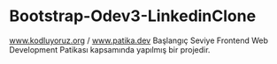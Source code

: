 # Bootstrap-Odev3-LinkedinClone
www.kodluyoruz.org / www.patika.dev Başlangıç Seviye Frontend Web Development Patikası kapsamında yapılmış bir projedir.
